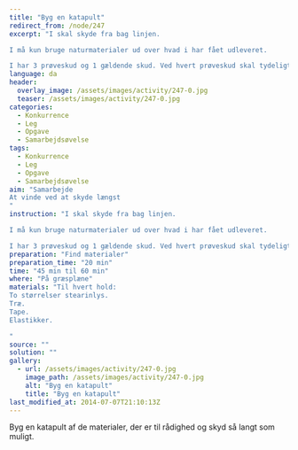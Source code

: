 ```yaml
---
title: "Byg en katapult"
redirect_from: /node/247
excerpt: "I skal skyde fra bag linjen.

I må kun bruge naturmaterialer ud over hvad i har fået udleveret.

I har 3 prøveskud og 1 gældende skud. Ved hvert prøveskud skal tydeligt siges at det er et prøveskud."
language: da
header:
  overlay_image: /assets/images/activity/247-0.jpg
  teaser: /assets/images/activity/247-0.jpg
categories: 
  - Konkurrence
  - Leg
  - Opgave
  - Samarbejdsøvelse
tags: 
  - Konkurrence
  - Leg
  - Opgave
  - Samarbejdsøvelse
aim: "Samarbejde
At vinde ved at skyde længst
"
instruction: "I skal skyde fra bag linjen.

I må kun bruge naturmaterialer ud over hvad i har fået udleveret.

I har 3 prøveskud og 1 gældende skud. Ved hvert prøveskud skal tydeligt siges at det er et prøveskud."
preparation: "Find materialer"
preparation_time: "20 min"
time: "45 min til 60 min"
where: "På græsplæne"
materials: "Til hvert hold:
To størrelser stearinlys.
Træ.
Tape.
Elastikker.

"
source: ""
solution: ""
gallery:
  - url: /assets/images/activity/247-0.jpg
    image_path: /assets/images/activity/247-0.jpg
    alt: "Byg en katapult"
    title: "Byg en katapult"
last_modified_at: 2014-07-07T21:10:13Z
---
```

Byg en katapult af de materialer, der er til rådighed og skyd så langt som muligt.
